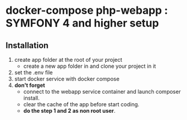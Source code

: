 # docker-compose php-webapp : SYMFONY 4 and higher setup

## Installation

1. create app folder at the root of your project
    * create a new app folder in and clone your project in it
2. set the .env file
3. start docker service with docker compose
4. **don't forget**
    * connect to the webapp service container and launch composer install.    
    * clear the cache of the app before start coding.
    * **do the step 1 and 2 as non root user**.
  
 



